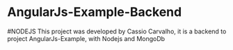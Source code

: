# AngularJs-Example-Backend
#NODEJS
This project was developed by Cassio Carvalho, it is a backend to project AngularJs-Example, with Nodejs and MongoDb
